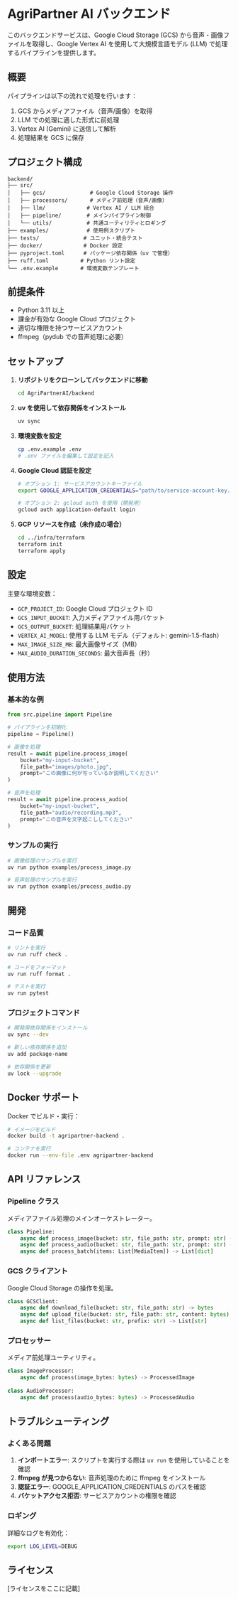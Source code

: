 # AgriPartner AI バックエンド

このバックエンドサービスは、Google Cloud Storage (GCS) から音声・画像ファイルを取得し、Google Vertex AI を使用して大規模言語モデル (LLM) で処理するパイプラインを提供します。

## 概要

パイプラインは以下の流れで処理を行います：
1. GCS からメディアファイル（音声/画像）を取得
2. LLM での処理に適した形式に前処理
3. Vertex AI (Gemini) に送信して解析
4. 処理結果を GCS に保存

## プロジェクト構成

```
backend/
├── src/
│   ├── gcs/              # Google Cloud Storage 操作
│   ├── processors/       # メディア前処理（音声/画像）
│   ├── llm/             # Vertex AI / LLM 統合
│   ├── pipeline/        # メインパイプライン制御
│   └── utils/           # 共通ユーティリティとロギング
├── examples/            # 使用例スクリプト
├── tests/              # ユニット・統合テスト
├── docker/             # Docker 設定
├── pyproject.toml      # パッケージ依存関係（uv で管理）
├── ruff.toml          # Python リント設定
└── .env.example       # 環境変数テンプレート
```

## 前提条件

- Python 3.11 以上
- 課金が有効な Google Cloud プロジェクト
- 適切な権限を持つサービスアカウント
- ffmpeg（pydub での音声処理に必要）

## セットアップ

1. **リポジトリをクローンしてバックエンドに移動**
   ```bash
   cd AgriPartnerAI/backend
   ```

2. **uv を使用して依存関係をインストール**
   ```bash
   uv sync
   ```

3. **環境変数を設定**
   ```bash
   cp .env.example .env
   # .env ファイルを編集して設定を記入
   ```

4. **Google Cloud 認証を設定**
   ```bash
   # オプション 1: サービスアカウントキーファイル
   export GOOGLE_APPLICATION_CREDENTIALS="path/to/service-account-key.json"
   
   # オプション 2: gcloud auth を使用（開発用）
   gcloud auth application-default login
   ```

5. **GCP リソースを作成（未作成の場合）**
   ```bash
   cd ../infra/terraform
   terraform init
   terraform apply
   ```

## 設定

主要な環境変数：

- `GCP_PROJECT_ID`: Google Cloud プロジェクト ID
- `GCS_INPUT_BUCKET`: 入力メディアファイル用バケット
- `GCS_OUTPUT_BUCKET`: 処理結果用バケット
- `VERTEX_AI_MODEL`: 使用する LLM モデル（デフォルト: gemini-1.5-flash）
- `MAX_IMAGE_SIZE_MB`: 最大画像サイズ（MB）
- `MAX_AUDIO_DURATION_SECONDS`: 最大音声長（秒）

## 使用方法

### 基本的な例

```python
from src.pipeline import Pipeline

# パイプラインを初期化
pipeline = Pipeline()

# 画像を処理
result = await pipeline.process_image(
    bucket="my-input-bucket",
    file_path="images/photo.jpg",
    prompt="この画像に何が写っているか説明してください"
)

# 音声を処理
result = await pipeline.process_audio(
    bucket="my-input-bucket", 
    file_path="audio/recording.mp3",
    prompt="この音声を文字起こししてください"
)
```

### サンプルの実行

```bash
# 画像処理のサンプルを実行
uv run python examples/process_image.py

# 音声処理のサンプルを実行
uv run python examples/process_audio.py
```

## 開発

### コード品質

```bash
# リントを実行
uv run ruff check .

# コードをフォーマット
uv run ruff format .

# テストを実行
uv run pytest
```

### プロジェクトコマンド

```bash
# 開発用依存関係をインストール
uv sync --dev

# 新しい依存関係を追加
uv add package-name

# 依存関係を更新
uv lock --upgrade
```

## Docker サポート

Docker でビルド・実行：

```bash
# イメージをビルド
docker build -t agripartner-backend .

# コンテナを実行
docker run --env-file .env agripartner-backend
```

## API リファレンス

### Pipeline クラス

メディアファイル処理のメインオーケストレーター。

```python
class Pipeline:
    async def process_image(bucket: str, file_path: str, prompt: str) -> dict
    async def process_audio(bucket: str, file_path: str, prompt: str) -> dict
    async def process_batch(items: List[MediaItem]) -> List[dict]
```

### GCS クライアント

Google Cloud Storage の操作を処理。

```python
class GCSClient:
    async def download_file(bucket: str, file_path: str) -> bytes
    async def upload_file(bucket: str, file_path: str, content: bytes) -> str
    async def list_files(bucket: str, prefix: str) -> List[str]
```

### プロセッサー

メディア前処理ユーティリティ。

```python
class ImageProcessor:
    async def process(image_bytes: bytes) -> ProcessedImage
    
class AudioProcessor:
    async def process(audio_bytes: bytes) -> ProcessedAudio
```

## トラブルシューティング

### よくある問題

1. **インポートエラー**: スクリプトを実行する際は `uv run` を使用していることを確認
2. **ffmpeg が見つからない**: 音声処理のために ffmpeg をインストール
3. **認証エラー**: GOOGLE_APPLICATION_CREDENTIALS のパスを確認
4. **バケットアクセス拒否**: サービスアカウントの権限を確認

### ロギング

詳細なログを有効化：
```bash
export LOG_LEVEL=DEBUG
```

## ライセンス

[ライセンスをここに記載]